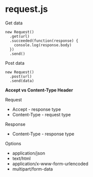request.js
==========
Get data
```
new Request()
  .get(url)
  .succeeded(function(response) {
    console.log(response.body)
  })
  .send()
```

Post data
```
new Request()
  .post(url)
  .send(data)
```

**Accept vs Content-Type Header**

Request
* Accept - response type
* Content-Type - request type

Response
* Content-Type - response type

Options
* application/json
* text/html
* application/x-www-form-urlencoded
* multipart/form-data
